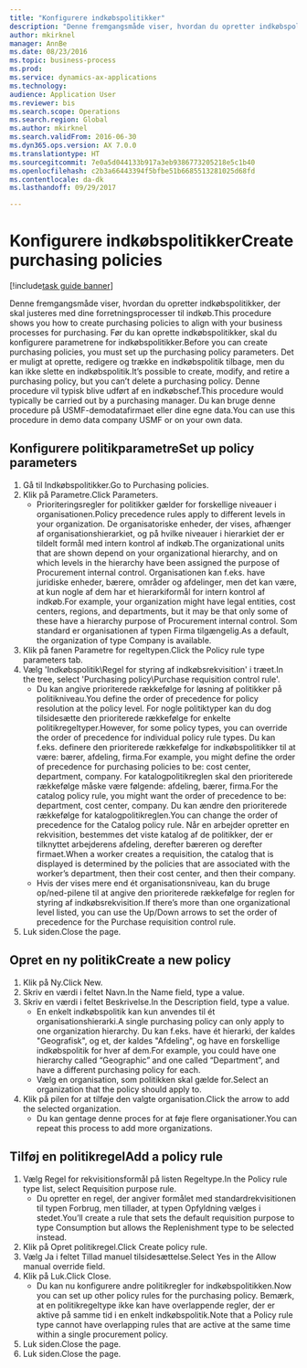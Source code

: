 ```yaml
--- 
title: "Konfigurere indkøbspolitikker"
description: "Denne fremgangsmåde viser, hvordan du opretter indkøbspolitikker, der skal justeres med dine forretningsprocesser til indkøb."
author: mkirknel
manager: AnnBe
ms.date: 08/23/2016
ms.topic: business-process
ms.prod: 
ms.service: dynamics-ax-applications
ms.technology: 
audience: Application User
ms.reviewer: bis
ms.search.scope: Operations
ms.search.region: Global
ms.author: mkirknel
ms.search.validFrom: 2016-06-30
ms.dyn365.ops.version: AX 7.0.0
ms.translationtype: HT
ms.sourcegitcommit: 7e0a5d044133b917a3eb9386773205218e5c1b40
ms.openlocfilehash: c2b3a66443394f5bfbe51b6685513281025d68fd
ms.contentlocale: da-dk
ms.lasthandoff: 09/29/2017

---
```

# <a name="create-purchasing-policies"></a><span data-ttu-id="8e82a-103">Konfigurere indkøbspolitikker</span><span class="sxs-lookup"><span data-stu-id="8e82a-103">Create purchasing policies</span></span>

[!include[task guide banner](../../includes/task-guide-banner.md)]

<span data-ttu-id="8e82a-104">Denne fremgangsmåde viser, hvordan du opretter indkøbspolitikker, der skal justeres med dine forretningsprocesser til indkøb.</span><span class="sxs-lookup"><span data-stu-id="8e82a-104">This procedure shows you how to create purchasing policies to align with your business processes for purchasing.</span></span> <span data-ttu-id="8e82a-105">Før du kan oprette indkøbspolitikker, skal du konfigurere parametrene for indkøbspolitikker.</span><span class="sxs-lookup"><span data-stu-id="8e82a-105">Before you can create purchasing policies, you must set up the purchasing policy parameters.</span></span> <span data-ttu-id="8e82a-106">Det er muligt at oprette, redigere og trække en indkøbspolitik tilbage, men du kan ikke slette en indkøbspolitik.</span><span class="sxs-lookup"><span data-stu-id="8e82a-106">It’s possible to create, modify, and retire a purchasing policy, but you can’t delete a purchasing policy.</span></span> <span data-ttu-id="8e82a-107">Denne procedure vil typisk blive udført af en indkøbschef.</span><span class="sxs-lookup"><span data-stu-id="8e82a-107">This procedure would typically be carried out by a purchasing manager.</span></span> <span data-ttu-id="8e82a-108">Du kan bruge denne procedure på USMF-demodatafirmaet eller dine egne data.</span><span class="sxs-lookup"><span data-stu-id="8e82a-108">You can use this procedure in demo data company USMF or on your own data.</span></span>


## <a name="set-up-policy-parameters"></a><span data-ttu-id="8e82a-109">Konfigurere politikparametre</span><span class="sxs-lookup"><span data-stu-id="8e82a-109">Set up policy parameters</span></span>
1. <span data-ttu-id="8e82a-110">Gå til Indkøbspolitikker.</span><span class="sxs-lookup"><span data-stu-id="8e82a-110">Go to Purchasing policies.</span></span>
2. <span data-ttu-id="8e82a-111">Klik på Parametre.</span><span class="sxs-lookup"><span data-stu-id="8e82a-111">Click Parameters.</span></span>
    * <span data-ttu-id="8e82a-112">Prioriteringsregler for politikker gælder for forskellige niveauer i organisationen.</span><span class="sxs-lookup"><span data-stu-id="8e82a-112">Policy precedence rules apply to different levels in your organization.</span></span> <span data-ttu-id="8e82a-113">De organisatoriske enheder, der vises, afhænger af organisationshierarkiet, og på hvilke niveauer i hierarkiet der er tildelt formål med intern kontrol af indkøb.</span><span class="sxs-lookup"><span data-stu-id="8e82a-113">The organizational units that are shown depend on your organizational hierarchy, and on which levels in the hierarchy have been assigned the purpose of Procurement internal control.</span></span> <span data-ttu-id="8e82a-114">Organisationen kan f.eks. have juridiske enheder, bærere, områder og afdelinger, men det kan være, at kun nogle af dem har et hierarkiformål for intern kontrol af indkøb.</span><span class="sxs-lookup"><span data-stu-id="8e82a-114">For example, your organization might have legal entities, cost centers, regions, and departments, but it may be that only some of these have a hierarchy purpose of Procurement internal control.</span></span> <span data-ttu-id="8e82a-115">Som standard er organisationen af typen Firma tilgængelig.</span><span class="sxs-lookup"><span data-stu-id="8e82a-115">As a default, the organization of type Company is available.</span></span>  
3. <span data-ttu-id="8e82a-116">Klik på fanen Parametre for regeltypen.</span><span class="sxs-lookup"><span data-stu-id="8e82a-116">Click the Policy rule type parameters tab.</span></span>
4. <span data-ttu-id="8e82a-117">Vælg 'Indkøbspolitik\Regel for styring af indkøbsrekvisition' i træet.</span><span class="sxs-lookup"><span data-stu-id="8e82a-117">In the tree, select 'Purchasing policy\Purchase requisition control rule'.</span></span>
    * <span data-ttu-id="8e82a-118">Du kan angive prioriterede rækkefølge for løsning af politikker på politikniveau.</span><span class="sxs-lookup"><span data-stu-id="8e82a-118">You define the order of precedence for policy resolution at the policy level.</span></span> <span data-ttu-id="8e82a-119">For nogle politiktyper kan du dog tilsidesætte den prioriterede rækkefølge for enkelte politikregeltyper.</span><span class="sxs-lookup"><span data-stu-id="8e82a-119">However, for some policy types, you can override the order of precedence for individual policy rule types.</span></span> <span data-ttu-id="8e82a-120">Du kan f.eks. definere den prioriterede rækkefølge for indkøbspolitikker til at være: bærer, afdeling, firma.</span><span class="sxs-lookup"><span data-stu-id="8e82a-120">For example, you might define the order of precedence for purchasing policies to be: cost center, department, company.</span></span> <span data-ttu-id="8e82a-121">For katalogpolitikreglen skal den prioriterede rækkefølge måske være følgende: afdeling, bærer, firma.</span><span class="sxs-lookup"><span data-stu-id="8e82a-121">For the catalog policy rule, you might want the order of precedence to be: department, cost center, company.</span></span> <span data-ttu-id="8e82a-122">Du kan ændre den prioriterede rækkefølge for katalogpolitikreglen.</span><span class="sxs-lookup"><span data-stu-id="8e82a-122">You can change the order of precedence for the Catalog policy rule.</span></span> <span data-ttu-id="8e82a-123">Når en arbejder opretter en rekvisition, bestemmes det viste katalog af de politikker, der er tilknyttet arbejderens afdeling, derefter bæreren og derefter firmaet.</span><span class="sxs-lookup"><span data-stu-id="8e82a-123">When a worker creates a requisition, the catalog that is displayed is determined by the policies that are associated with the worker’s department, then their cost center, and then their company.</span></span>  
    * <span data-ttu-id="8e82a-124">Hvis der vises mere end ét organisationsniveau, kan du bruge op/ned-pilene til at angive den prioriterede rækkefølge for reglen for styring af indkøbsrekvisition.</span><span class="sxs-lookup"><span data-stu-id="8e82a-124">If there’s more than one organizational level listed, you can use the Up/Down arrows to set the order of precedence for the Purchase requisition control rule.</span></span>  
5. <span data-ttu-id="8e82a-125">Luk siden.</span><span class="sxs-lookup"><span data-stu-id="8e82a-125">Close the page.</span></span>

## <a name="create-a-new-policy"></a><span data-ttu-id="8e82a-126">Opret en ny politik</span><span class="sxs-lookup"><span data-stu-id="8e82a-126">Create a new policy</span></span>
1. <span data-ttu-id="8e82a-127">Klik på Ny.</span><span class="sxs-lookup"><span data-stu-id="8e82a-127">Click New.</span></span>
2. <span data-ttu-id="8e82a-128">Skriv en værdi i feltet Navn.</span><span class="sxs-lookup"><span data-stu-id="8e82a-128">In the Name field, type a value.</span></span>
3. <span data-ttu-id="8e82a-129">Skriv en værdi i feltet Beskrivelse.</span><span class="sxs-lookup"><span data-stu-id="8e82a-129">In the Description field, type a value.</span></span>
    * <span data-ttu-id="8e82a-130">En enkelt indkøbspolitik kan kun anvendes til ét organisationshierarki.</span><span class="sxs-lookup"><span data-stu-id="8e82a-130">A single purchasing policy can only apply to one organization hierarchy.</span></span> <span data-ttu-id="8e82a-131">Du kan f.eks. have ét hierarki, der kaldes "Geografisk", og et, der kaldes "Afdeling", og have en forskellige indkøbspolitik for hver af dem.</span><span class="sxs-lookup"><span data-stu-id="8e82a-131">For example, you could have one hierarchy called “Geographic” and one called “Department”, and have a different purchasing policy for each.</span></span>  
    * <span data-ttu-id="8e82a-132">Vælg en organisation, som politikken skal gælde for.</span><span class="sxs-lookup"><span data-stu-id="8e82a-132">Select an organization that the policy should apply to.</span></span>  
4. <span data-ttu-id="8e82a-133">Klik på pilen for at tilføje den valgte organisation.</span><span class="sxs-lookup"><span data-stu-id="8e82a-133">Click the arrow to add the selected organization.</span></span>
    * <span data-ttu-id="8e82a-134">Du kan gentage denne proces for at føje flere organisationer.</span><span class="sxs-lookup"><span data-stu-id="8e82a-134">You can repeat this process to add more organizations.</span></span>  

## <a name="add-a-policy-rule"></a><span data-ttu-id="8e82a-135">Tilføj en politikregel</span><span class="sxs-lookup"><span data-stu-id="8e82a-135">Add a policy rule</span></span>
1. <span data-ttu-id="8e82a-136">Vælg Regel for rekvisitionsformål på listen Regeltype.</span><span class="sxs-lookup"><span data-stu-id="8e82a-136">In the Policy rule type list, select Requisition purpose rule.</span></span>
    * <span data-ttu-id="8e82a-137">Du opretter en regel, der angiver formålet med standardrekvisitionen til typen Forbrug, men tillader, at typen Opfyldning vælges i stedet.</span><span class="sxs-lookup"><span data-stu-id="8e82a-137">You’ll create a rule that sets the default requisition purpose to type Consumption but allows the Replenishment type to be selected instead.</span></span>  
2. <span data-ttu-id="8e82a-138">Klik på Opret politikregel.</span><span class="sxs-lookup"><span data-stu-id="8e82a-138">Click Create policy rule.</span></span>
3. <span data-ttu-id="8e82a-139">Vælg Ja i feltet Tillad manuel tilsidesættelse.</span><span class="sxs-lookup"><span data-stu-id="8e82a-139">Select Yes in the Allow manual override field.</span></span>
4. <span data-ttu-id="8e82a-140">Klik på Luk.</span><span class="sxs-lookup"><span data-stu-id="8e82a-140">Click Close.</span></span>
    * <span data-ttu-id="8e82a-141">Du kan nu konfigurere andre politikregler for indkøbspolitikken.</span><span class="sxs-lookup"><span data-stu-id="8e82a-141">Now you can set up other policy rules for the purchasing policy.</span></span>   <span data-ttu-id="8e82a-142">Bemærk, at en politikregeltype ikke kan have overlappende regler, der er aktive på samme tid i en enkelt indkøbspolitik.</span><span class="sxs-lookup"><span data-stu-id="8e82a-142">Note that a Policy rule type cannot have overlapping rules that are active at the same time within a single procurement policy.</span></span>  
5. <span data-ttu-id="8e82a-143">Luk siden.</span><span class="sxs-lookup"><span data-stu-id="8e82a-143">Close the page.</span></span>
6. <span data-ttu-id="8e82a-144">Luk siden.</span><span class="sxs-lookup"><span data-stu-id="8e82a-144">Close the page.</span></span>


